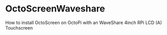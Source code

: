 # OctoScreenWaveshare
How to install OctoScreen on OctoPi with an WaveShare 4inch RPi LCD (A) Touchscreen

